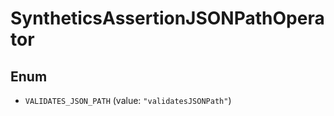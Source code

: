 

# SyntheticsAssertionJSONPathOperator

## Enum


* `VALIDATES_JSON_PATH` (value: `"validatesJSONPath"`)



